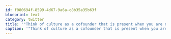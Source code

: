 ```yaml
---
id: f080694f-8599-4d67-9a6a-c8b35a35b63f
blueprint: text
category: twitter
title: '"Think of culture as a cofounder that is present when you are not." ow.ly/oYgk0'
caption: '"Think of culture as a cofounder that is present when you are not." <a href="http://ow.ly/oYgk0" title="http://ow.ly/oYgk0" class="link link_untco">ow.ly/oYgk0</a>'
---
```

